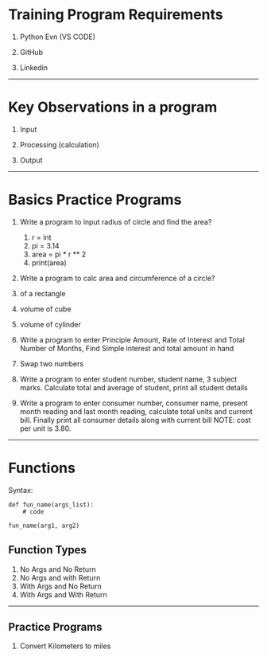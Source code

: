 # Training Program Requirements

1) Python Evn (VS CODE)

2) GitHub

3) Linkedin

---------------------------------------------------------
# Key Observations in a program

1) Input

2) Processing (calculation)

3) Output


---------------------------------------------------------
# Basics Practice Programs

1) Write a program to input radius of circle and find the area?

	1. r = int
	2. pi = 3.14
	3. area = pi * r ** 2
	4. print(area)

2) Write a program to calc area and circumference of a circle?

3) of a rectangle

4) volume of cube

5) volume of cylinder

6) Write a program to enter Principle Amount, Rate of Interest and Total Number of Months, Find Simple interest and total amount in hand

7) Swap two numbers

8) Write a program to enter student number, student name, 3 subject marks. Calculate total and average of student, print all student details

9) Write a program to enter consumer number, consumer name, present month reading and last month reading, calculate total units and current bill. Finally print all consumer details along with current bill
NOTE: cost per unit is 3.80.

---------------------------------------------------------
# Functions

Syntax:
```
def fun_name(args_list):
    # code

fun_name(arg1, arg2)
```

## Function Types
1) No Args and No Return
2) No Args and with Return
3) With Args and No Return
4) With Args and With Return

---------------------------------------------------------
## Practice Programs
1) Convert Kilometers to miles